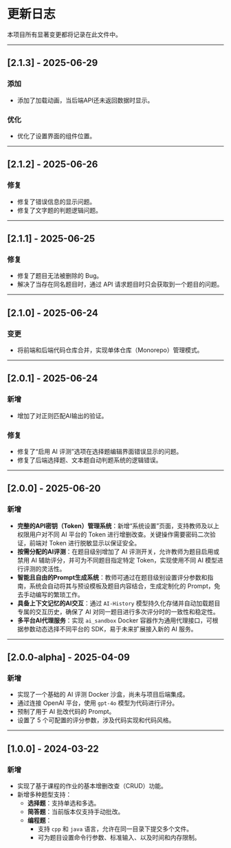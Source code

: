 # 更新日志

本项目所有显著变更都将记录在此文件中。

---

## [2.1.3] - 2025-06-29

### 添加

- 添加了加载动画，当后端API还未返回数据时显示。

### 优化

- 优化了设置界面的组件位置。

---

## [2.1.2] - 2025-06-26

### 修复
- 修复了错误信息的显示问题。
- 修复了文字题的判题逻辑问题。

---

## [2.1.1] - 2025-06-25

### 修复
- 修复了题目无法被删除的 Bug。
- 解决了当存在同名题目时，通过 API 请求题目时只会获取到一个题目的问题。

---

## [2.1.0] - 2025-06-24

### 变更
- 将前端和后端代码仓库合并，实现单体仓库（Monorepo）管理模式。

---

## [2.0.1] - 2025-06-24

### 新增
- 增加了对正则匹配AI输出的验证。

### 修复
- 修复了“启用 AI 评测”选项在选择题编辑界面错误显示的问题。
- 修复了后端选择题、文本题自动判题系统的逻辑错误。

---

## [2.0.0] - 2025-06-20

### 新增

- **完整的API密钥（Token）管理系统**：新增“系统设置”页面，支持教师及以上权限用户对不同 AI 平台的 Token 进行增删改查。关键操作需要密码二次验证，前端对 Token 进行脱敏显示以保证安全。
- **按需分配的AI评测**：在题目级别增加了 AI 评测开关，允许教师为题目启用或禁用 AI 辅助评分，并可为不同题目指定特定 Token，实现使用不同 AI 模型进行评测的灵活性。
- **智能且自由的Prompt生成系统**：教师可通过在题目级别设置评分参数和指南，系统会自动将其与预设模板及题目内容结合，生成定制化的 Prompt，免去手动编写的繁琐工作。
- **具备上下文记忆的AI交互**：通过 `AI-History` 模型持久化存储并自动加载题目专属的交互历史，确保了 AI 对同一题目进行多次评分时的一致性和稳定性。
- **多平台AI代理服务**：实现 `ai_sandbox` Docker 容器作为通用代理接口，可根据参数动态选择不同平台的 SDK，易于未来扩展接入新的 AI 服务。

---

## [2.0.0-alpha] - 2025-04-09

### 新增

- 实现了一个基础的 AI 评测 Docker 沙盒，尚未与项目后端集成。
- 通过连接 OpenAI 平台，使用 `gpt-4o` 模型为代码进行评分。
- 预制了用于 AI 批改代码的 Prompt。
- 设置了 5 个可配置的评分参数，涉及代码实现和代码风格。

---

## [1.0.0] - 2024-03-22

### 新增

- 实现了基于课程的作业的基本增删改查（CRUD）功能。
- 新增多种题型支持：
  - **选择题**：支持单选和多选。
  - **简答题**：当前版本仅支持手动批改。
  - **编程题**：
    - 支持 `cpp` 和 `java` 语言，允许在同一目录下提交多个文件。
    - 可为题目设置命令行参数、标准输入、以及时间和内存限制。



